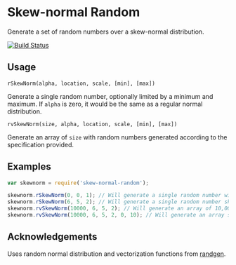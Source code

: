 # Skew-normal Random
Generate a set of random numbers over a skew-normal distribution.

[![Build Status](https://travis-ci.org/benmurden/skew-normal-random.svg?branch=master)](https://travis-ci.org/benmurden/skew-normal-random)

## Usage

`rSkewNorm(alpha, location, scale, [min], [max])`

Generate a single random number, optionally limited by a minimum and maximum. If `alpha` is zero, it would be the same as a regular normal distribution.

`rvSkewNorm(size, alpha, location, scale, [min], [max])`

Generate an array of `size` with random numbers generated according to the specification provided.

## Examples

```javascript
var skewnorm = require('skew-normal-random');

skewnorm.rSkewNorm(0, 0, 1); // Will generate a single random number with no skew.
skewnorm.rSkewNorm(6, 5, 2); // Will generate a single random number skewed such that the mean is 7, rather than 5.
skewnorm.rvSkewNorm(10000, 6, 5, 2); // Will generate an array of 10,000 values with the above properties.
skewnorm.rvSkewNorm(10000, 6, 5, 2, 0, 10); // Will generate an array similar to the above, but with a minimum value of 0 and maximum of 10.
```

## Acknowledgements
Uses random normal distribution and vectorization functions from [randgen](https://github.com/robbrit/randgen).